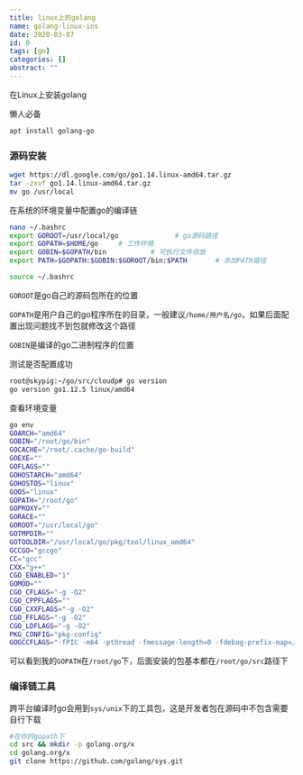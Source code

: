 ```yaml
---
title: linux上的golang
name: golang-linux-ins
date: 2020-03-07
id: 0
tags: [go]
categories: []
abstract: ""
---
```



在Linux上安装golang

<!--more-->

懒人必备

```bash
apt install golang-go
```

### 源码安装

```bash
wget https://dl.google.com/go/go1.14.linux-amd64.tar.gz
tar -zxvf go1.14.linux-amd64.tar.gz
mv go /usr/local
```

在系统的环境变量中配置go的编译链

```bash
nano ~/.bashrc
export GOROOT=/usr/local/go              # go源码路径
export GOPATH=$HOME/go     # 工作环境
export GOBIN=$GOPATH/bin           # 可执行文件存放
export PATH=$GOPATH:$GOBIN:$GOROOT/bin:$PATH       # 添加PATH路径

source ~/.bashrc
```

`GOROOT`是go自己的源码包所在的位置

`GOPATH`是用户自己的go程序所在的目录，一般建议`/home/用户名/go`，如果后面配置出现问题找不到包就修改这个路径

`GOBIN`是编译的go二进制程序的位置

测试是否配置成功

```bash
root@skypig:~/go/src/cloudp# go version
go version go1.12.5 linux/amd64
```

查看环境变量

```bash
go env
GOARCH="amd64"
GOBIN="/root/go/bin"
GOCACHE="/root/.cache/go-build"
GOEXE=""
GOFLAGS=""
GOHOSTARCH="amd64"
GOHOSTOS="linux"
GOOS="linux"
GOPATH="/root/go"
GOPROXY=""
GORACE=""
GOROOT="/usr/local/go"
GOTMPDIR=""
GOTOOLDIR="/usr/local/go/pkg/tool/linux_amd64"
GCCGO="gccgo"
CC="gcc"
CXX="g++"
CGO_ENABLED="1"
GOMOD=""
CGO_CFLAGS="-g -O2"
CGO_CPPFLAGS=""
CGO_CXXFLAGS="-g -O2"
CGO_FFLAGS="-g -O2"
CGO_LDFLAGS="-g -O2"
PKG_CONFIG="pkg-config"
GOGCCFLAGS="-fPIC -m64 -pthread -fmessage-length=0 -fdebug-prefix-map=/tmp/go-build181243440=/tmp/go-build -gno-record-gcc-switches"
```

可以看到我的`GOPATH`在`/root/go`下，后面安装的包基本都在`/root/go/src`路径下

### 编译链工具

跨平台编译时go会用到`sys/unix`下的工具包，这是开发者包在源码中不包含需要自行下载

```bash
#在你的gopath下
cd src && mkdir -p golang.org/x
cd golang.org/x
git clone https://github.com/golang/sys.git
```

